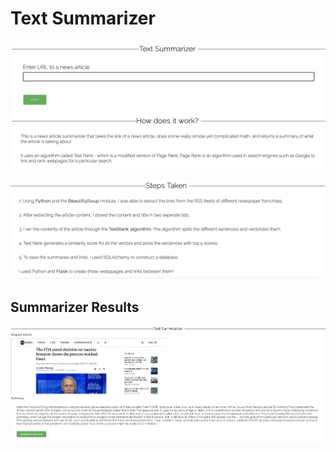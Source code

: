# Text Summarizer

![](https://github.com/sreenithibalasu/TextSummary/blob/master/readme_images/Screen%20Shot%202021-09-19%20at%201.12.16%20PM.png)

![](https://github.com/sreenithibalasu/TextSummary/blob/master/readme_images/Screen%20Shot%202021-09-19%20at%201.12.32%20PM.png)

## Summarizer Results
![](https://github.com/sreenithibalasu/TextSummary/blob/master/readme_images/Screen%20Shot%202021-09-19%20at%201.14.54%20PM.png)
